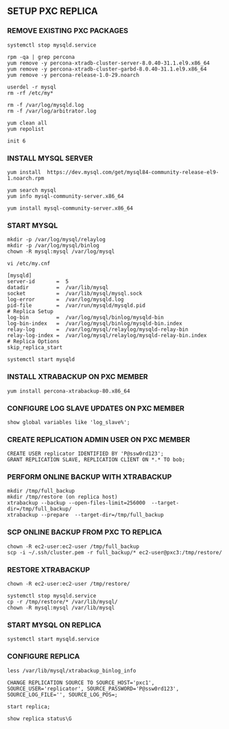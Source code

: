 ## SETUP PXC REPLICA


### REMOVE EXISTING PXC PACKAGES
```
systemctl stop mysqld.service

rpm -qa | grep percona
yum remove -y percona-xtradb-cluster-server-8.0.40-31.1.el9.x86_64
yum remove -y percona-xtradb-cluster-garbd-8.0.40-31.1.el9.x86_64
yum remove -y percona-release-1.0-29.noarch

userdel -r mysql
rm -rf /etc/my*

rm -f /var/log/mysqld.log
rm -f /var/log/arbitrator.log

yum clean all
yum repolist

init 6
```


### INSTALL MYSQL SERVER
```
yum install  https://dev.mysql.com/get/mysql84-community-release-el9-1.noarch.rpm

yum search mysql
yum info mysql-community-server.x86_64

yum install mysql-community-server.x86_64
```


### START MYSQL
```
mkdir -p /var/log/mysql/relaylog
mkdir -p /var/log/mysql/binlog
chown -R mysql:mysql /var/log/mysql

vi /etc/my.cnf

[mysqld]
server-id       =  5
datadir         =  /var/lib/mysql
socket          =  /var/lib/mysql/mysql.sock
log-error       =  /var/log/mysqld.log
pid-file        =  /var/run/mysqld/mysqld.pid
# Replica Setup
log-bin         =  /var/log/mysql/binlog/mysqld-bin
log-bin-index   =  /var/log/mysql/binlog/mysqld-bin.index
relay-log       =  /var/log/mysql/relaylog/mysqld-relay-bin
relay-log-index =  /var/log/mysql/relaylog/mysqld-relay-bin.index
# Replica Options
skip_replica_start

systemctl start mysqld
```

### INSTALL XTRABACKUP ON PXC MEMBER
```
yum install percona-xtrabackup-80.x86_64
```

### CONFIGURE LOG SLAVE UPDATES ON PXC MEMBER
```
show global variables like 'log_slave%';
```

### CREATE REPLICATION ADMIN USER ON PXC MEMBER
```
CREATE USER replicator IDENTIFIED BY 'P@ssw0rd123';
GRANT REPLICATION SLAVE, REPLICATION CLIENT ON *.* TO bob;
```

### PERFORM ONLINE BACKUP WITH XTRABACKUP
```
mkdir /tmp/full_backup
mkdir /tmp/restore (on replica host)
xtrabackup --backup --open-files-limit=256000  --target-dir=/tmp/full_backup/
xtrabackup --prepare  --target-dir=/tmp/full_backup
```

### SCP ONLINE BACKUP FROM PXC TO REPLICA
```
chown -R ec2-user:ec2-user /tmp/full_backup
scp -i ~/.ssh/cluster.pem -r full_backup/* ec2-user@pxc3:/tmp/restore/
```

### RESTORE XTRABACKUP
```
chown -R ec2-user:ec2-user /tmp/restore/

systemctl stop mysqld.service
cp -r /tmp/restore/* /var/lib/mysql/
chown -R mysql:mysql /var/lib/mysql
```

### START MYSQL ON REPLICA
```
systemctl start mysqld.service
```

### CONFIGURE REPLICA
```
less /var/lib/mysql/xtrabackup_binlog_info

CHANGE REPLICATION SOURCE TO SOURCE_HOST='pxc1', SOURCE_USER='replicator', SOURCE_PASSWORD='P@ssw0rd123', SOURCE_LOG_FILE='', SOURCE_LOG_POS=;

start replica;

show replica status\G
```

